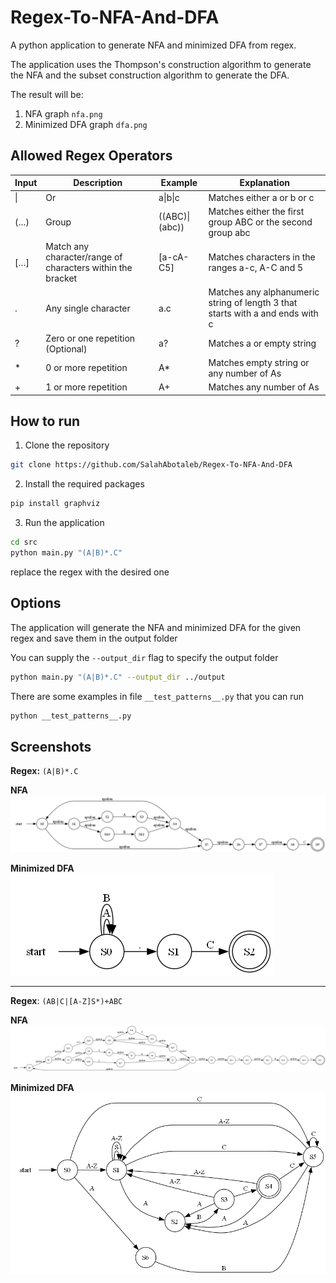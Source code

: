 # Regex-To-NFA-And-DFA
A python application to generate NFA and minimized DFA from regex.

The application uses the Thompson's construction algorithm to generate the NFA and the subset construction algorithm to generate the DFA.

The result will be:
1. NFA graph ``nfa.png``
2. Minimized DFA graph ``dfa.png``


## Allowed Regex Operators
| Input | Description | Example | Explanation |
|-------|-------------|---------|-------------|
| \| | Or | a\|b\|c | Matches either a or b or c |
| (…) | Group | ((ABC)\|(abc)) | Matches either the first group ABC or the second group abc |
| […] | Match any character/range of characters within the bracket | [a-cA-C5] | Matches characters in the ranges a-c, A-C and 5 |
| . | Any single character | a.c | Matches any alphanumeric string of length 3 that starts with a and ends with c |
| ? | Zero or one repetition (Optional) | a? | Matches a or empty string |
| * | 0 or more repetition | A* | Matches empty string or any number of As |
| + | 1 or more repetition | A+ | Matches any number of As |

## How to run
1. Clone the repository
```bash
git clone https://github.com/SalahAbotaleb/Regex-To-NFA-And-DFA
```
2. Install the required packages
```bash
pip install graphviz
```
3. Run the application
```bash
cd src
python main.py "(A|B)*.C"
```
replace the regex with the desired one

## Options

The application will generate the NFA and minimized DFA for the given regex and save them in the output folder

You can supply the ``--output_dir`` flag to specify the output folder
```bash
python main.py "(A|B)*.C" --output_dir ../output
```

There are some examples in file ``__test_patterns__.py`` that you can run
```bash
python __test_patterns__.py
```

## Screenshots

**Regex:** ``(A|B)*.C``

**NFA**
![NFA](./screenshots/nfa1.png)

**Minimized DFA**
![DFA](./screenshots/dfa1.png)

---

**Regex**: ``(AB|C|[A-Z]S*)+ABC``

**NFA**
![NFA](./screenshots/nfa2.png)

**Minimized DFA**
![DFA](./screenshots/dfa2.png)